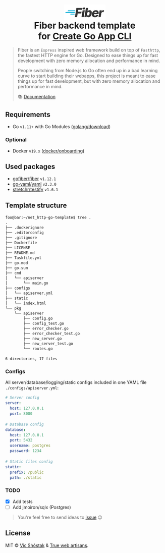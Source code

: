 <h1 align="center">
    <img align="center" width="132px" src=".github/images/fiber_logo.svg" alt="Fiber logo" /><br/>
    Fiber backend template<br/>
    for <a href="https://github.com/create-go-app">Create Go App CLI</a>
</h1>

> Fiber is an `Express` inspired web framework build on top of `Fasthttp`, the fastest HTTP engine for Go. Designed to ease things up for fast development with zero memory allocation and performance in mind.
>
> People switching from Node.js to Go often end up in a bad learning curve to start building their webapps, this project is meant to ease things up for fast development, but with zero memory allocation and performance in mind.
>
> 📚 [Documentation](https://docs.gofiber.io/)

## Requirements

- Go `v1.11+` with Go Modules ([golang/download](https://golang.org/dl/))

### Optional

- Docker `v19.x` ([docker/onboarding](https://hub.docker.com/?overlay=onboarding))

## Used packages

- [gofiber/fiber](https://github.com/gofiber/fiber) `v1.12.1`
- [go-yaml/yaml](https://github.com/go-yaml/yaml) `v2.3.0`
- [stretchr/testify](https://github.com/stretchr/testify) `v1.6.1`

## Template structure

```console
foo@bar:~/net_http-go-template$ tree .
.
├── .dockerignore
├── .editorconfig
├── .gitignore
├── Dockerfile
├── LICENSE
├── README.md
├── Taskfile.yml
├── go.mod
├── go.sum
├── cmd
│   └── apiserver
│       └── main.go
├── configs
│   └── apiserver.yml
├── static
│   └── index.html
└── pkg
    └── apiserver
        ├── config.go
        ├── config_test.go
        ├── error_checker.go
        ├── error_checker_test.go
        ├── new_server.go
        ├── new_server_test.go
        └── routes.go

6 directories, 17 files
```

### Configs

All server/database/logging/static configs included in one YAML file `./configs/apiserver.yml`:

```yaml
# Server config
server:
  host: 127.0.0.1
  port: 8080

# Database config
database:
  host: 127.0.0.1
  port: 5432
  username: postgres
  password: 1234

# Static files config
static:
  prefix: /public
  path: ./static
```

### TODO

- [x] Add tests
- [ ] Add jmoiron/sqlx (Postgres)

> You're feel free to send ideas to [issue](https://github.com/create-go-app/net_http-go-template/issues/new/choose) 😉

## License

MIT &copy; [Vic Shóstak](https://github.com/koddr) & [True web artisans](https://1wa.co/).
